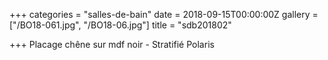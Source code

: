 +++
categories = "salles-de-bain"
date = 2018-09-15T00:00:00Z
gallery = ["/BO18-061.jpg", "/BO18-06.jpg"]
title = "sdb201802"

+++
Placage chêne sur mdf noir - Stratifié Polaris